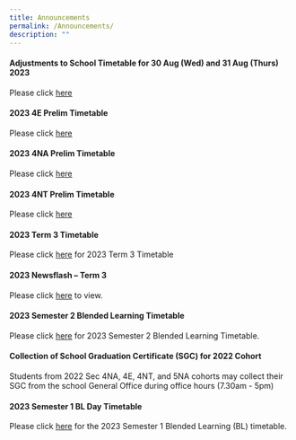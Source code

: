 ```yaml
---
title: Announcements
permalink: /Announcements/
description: ""
---
```

####  Adjustments to School Timetable for 30 Aug (Wed) and 31 Aug (Thurs) 2023 

Please click [here](/files/Announcements/2023/adjustments%20to%20sch%20timetable%20for%2030-31%20aug.pdf)

####  2023 4E Prelim Timetable

Please click [here](/files/Announcements/2023/2023%204e5n%20prelim%20timetable_19jul.pdf)

#### 2023 4NA Prelim Timetable

Please click [here](/files/Announcements/2023/2023%204na%20prelim%20timetable_11jul.pdf)

#### 2023 4NT Prelim Timetable

Please click [here](/files/Announcements/2023/2023%204nt%20prelim%20timetable_11jul.pdf)

#### 2023 Term 3 Timetable 

Please click [here](/files/Announcements/term%203%20tt%20wef%203%20jul%20for%20classes%20final%201.pdf) for 2023 Term 3 Timetable


#### 2023 Newsflash – Term 3

Please click [here](/files/Announcements/Newsflash/2023%20term%203%20-%20newsflash%20final.pdf) to view.

#### 2023 Semester 2 Blended Learning Timetable

Please click [here](/files/Announcements/2023/2023%20sem2%20bl%20tt%20v1-classses.pdf) for 2023 Semester 2 Blended Learning Timetable.

#### Collection of School Graduation Certificate (SGC) for 2022 Cohort

Students from 2022 Sec 4NA, 4E, 4NT, and 5NA cohorts may collect their SGC from the school General Office during office hours (7.30am - 5pm)


#### 2023 Semester 1 BL Day Timetable

Please click [here](/files/Announcements/2023/2023%20sem1%20bl%20tt%20v2%20-%20class.pdf) for the 2023 Semester 1 Blended Learning (BL) timetable.